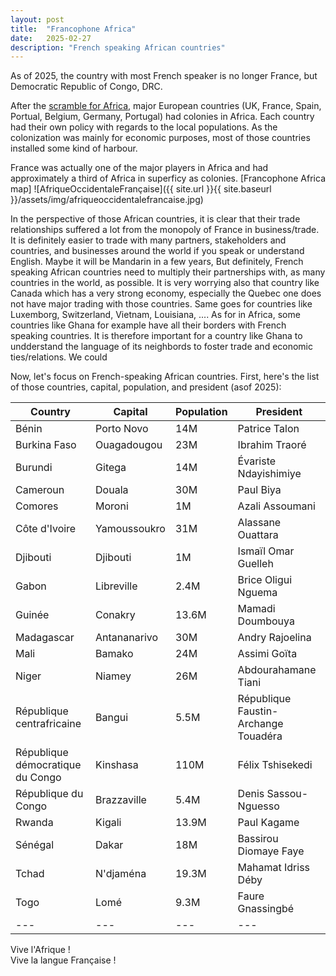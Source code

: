 ```yaml
---
layout: post
title:  "Francophone Africa"
date:   2025-02-27
description: "French speaking African countries"
---
```


<p class="intro"><span class="dropcap"></span>As of 2025, the country with most French speaker is no longer France, but Democratic Republic of Congo, DRC.</p>

After the [scramble for Africa](https://en.wikipedia.org/wiki/Scramble_for_Africa), major European countries (UK, France, Spain, Portual, Belgium, Germany, Portugal) had colonies in Africa. Each country had their own policy with regards to the local populations. As the colonization was mainly for economic purposes, most of those countries installed some kind of harbour. 

France was actually one of the major players in Africa and had approximately a third of Africa in superficy as colonies.
[Francophone Africa map] 
![AfriqueOccidentaleFrançaise]({{ site.url }}{{ site.baseurl }}/assets/img/afriqueoccidentalefrancaise.jpg)

In the perspective of those African countries, it is clear that their trade relationships suffered a lot from the monopoly of France in business/trade.
It is definitely easier to trade with many partners, stakeholders and countries, and businesses around the world if you speak or understand English. Maybe it will be Mandarin in a few years, But definitely, French speaking African countries need to multiply their partnerships with, as many countries in the world, as possible.
It is very worrying also that country like Canada which has a very strong economy, especially the Quebec one does not have major trading with those countries.
Same goes for countries like Luxemborg, Switzerland, Vietnam, Louisiana, .... As for in Africa, some countries like Ghana for example have all their borders with French speaking countries. It is therefore important for a country like Ghana to undderstand the language of its neighbords to foster trade and economic ties/relations. We could 

Now, let's focus on French-speaking African countries. First, here's the list of those countries, capital, population, and president (asof 2025):

| Country | Capital | Population | President |
| --- | --- | --- | --- |
| Bénin | Porto Novo | 14M | Patrice Talon | 
| Burkina Faso | Ouagadougou | 23M | Ibrahim Traoré |
| Burundi | Gitega | 14M | Évariste Ndayishimiye |
| Cameroun | Douala | 30M | Paul Biya |
| Comores | Moroni | 1M | Azali Assoumani |
| Côte d'Ivoire | Yamoussoukro | 31M | Alassane Ouattara |
| Djibouti | Djibouti | 1M | Ismaïl Omar Guelleh |
| Gabon | Libreville | 2.4M | Brice Oligui Nguema | 
| Guinée | Conakry | 13.6M | Mamadi Doumbouya | 
| Madagascar | Antananarivo | 30M | Andry Rajoelina |
| Mali | Bamako | 24M | Assimi Goïta |
| Niger | Niamey | 26M | Abdourahamane Tiani |
| République centrafricaine | Bangui | 5.5M |  République Faustin-Archange Touadéra |
| République démocratique du Congo | Kinshasa | 110M | Félix Tshisekedi |
| République du Congo | Brazzaville | 5.4M |  Denis Sassou-Nguesso |
| Rwanda | Kigali | 13.9M | Paul Kagame |
| Sénégal | Dakar | 18M | Bassirou Diomaye Faye |
| Tchad | N'djaména | 19.3M | Mahamat Idriss Déby |
| Togo | Lomé | 9.3M | Faure Gnassingbé | 
| --- | --- | --- | --- |

Vive l'Afrique ! \
Vive la langue Française !